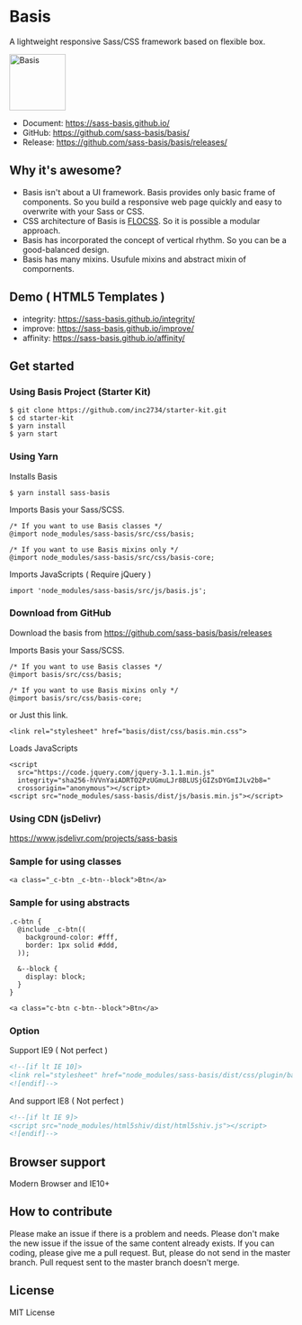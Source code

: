 # Basis
A lightweight responsive Sass/CSS framework based on flexible box.

<img src="https://avatars0.githubusercontent.com/u/18589717?v=3&s=200" alt="Basis" width="100" />

* Document: https://sass-basis.github.io/
* GitHub: https://github.com/sass-basis/basis/
* Release: https://github.com/sass-basis/basis/releases/

## Why it's awesome?

* Basis isn't about a UI framework. Basis provides only basic frame of components. So you build a responsive web page quickly and easy to overwrite with your Sass or CSS.
* CSS architecture of Basis is [FLOCSS](https://github.com/hiloki/flocss). So it is possible a modular approach.
* Basis has incorporated the concept of vertical rhythm. So you can be a good-balanced design.
* Basis has many mixins. Usufule mixins and abstract mixin of compornents.

## Demo ( HTML5 Templates )
* integrity: https://sass-basis.github.io/integrity/
* improve: https://sass-basis.github.io/improve/
* affinity: https://sass-basis.github.io/affinity/

## Get started

### Using Basis Project (Starter Kit)
```
$ git clone https://github.com/inc2734/starter-kit.git
$ cd starter-kit
$ yarn install
$ yarn start
```

### Using Yarn

Installs Basis
```
$ yarn install sass-basis
```

Imports Basis your Sass/SCSS.
```
/* If you want to use Basis classes */
@import node_modules/sass-basis/src/css/basis;

/* If you want to use Basis mixins only */
@import node_modules/sass-basis/src/css/basis-core;
```

Imports JavaScripts ( Require jQuery )
```
import 'node_modules/sass-basis/src/js/basis.js';
```

### Download from GitHub

Download the basis from https://github.com/sass-basis/basis/releases

Imports Basis your Sass/SCSS.
```
/* If you want to use Basis classes */
@import basis/src/css/basis;

/* If you want to use Basis mixins only */
@import basis/src/css/basis-core;
```

or Just this link.
```
<link rel="stylesheet" href="basis/dist/css/basis.min.css">
```

Loads JavaScripts
```
<script
  src="https://code.jquery.com/jquery-3.1.1.min.js"
  integrity="sha256-hVVnYaiADRTO2PzUGmuLJr8BLUSjGIZsDYGmIJLv2b8="
  crossorigin="anonymous"></script>
<script src="node_modules/sass-basis/dist/js/basis.min.js"></script>
```

### Using CDN (jsDelivr)
https://www.jsdelivr.com/projects/sass-basis

### Sample for using classes
```
<a class="_c-btn _c-btn--block">Btn</a>
```

### Sample for using abstracts
```
.c-btn {
  @include _c-btn((
    background-color: #fff,
    border: 1px solid #ddd,
  ));

  &--block {
    display: block;
  }
}
```
```
<a class="c-btn c-btn--block">Btn</a>
```

### Option

Support IE9 ( Not perfect )

```html
<!--[if lt IE 10]>
<link rel="stylesheet" href="node_modules/sass-basis/dist/css/plugin/basis-ie9/basis-ie9.min.css" />
<![endif]-->
```

And support IE8 ( Not perfect )

```html
<!--[if lt IE 9]>
<script src="node_modules/html5shiv/dist/html5shiv.js"></script>
<![endif]-->
```

## Browser support
Modern Browser and IE10+

## How to contribute

Please make an issue if there is a problem and needs.
Please don't make the new issue if the issue of the same content already exists.
If you can coding, please give me a pull request.
But, please do not send in the master branch.
Pull request sent to the master branch doesn't merge.

## License

MIT License

